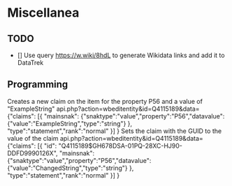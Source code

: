 # Miscellanea

## TODO
* [] Use query https://w.wiki/8hdL to generate Wikidata links and add it to DataTrek

## Programming
Creates a new claim on the item for the property P56 and a value of "ExampleString"
    api.php?action=wbeditentity&id=Q4115189&data={"claims":
    [{
        "mainsnak":
            {"snaktype":"value","property":"P56","datavalue":
                {"value":"ExampleString","type":"string"}
            },
            "type":"statement","rank":"normal"
    }]
    }
Sets the claim with the GUID to the value of the claim
    api.php?action=wbeditentity&id=Q4115189&data={"claims":
    [{
        "id":
            "Q4115189$GH678DSA-01PQ-28XC-HJ90-DDFD9990126X",
        "mainsnak":
            {"snaktype":"value","property":"P56","datavalue":
                {"value":"ChangedString","type":"string"}
            },
            "type":"statement","rank":"normal"
    }]
    }